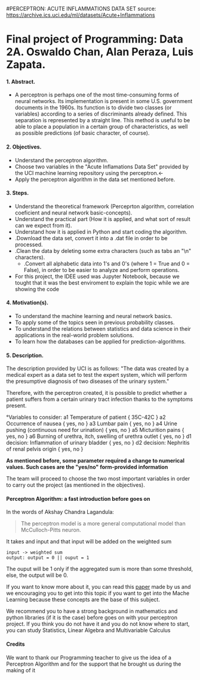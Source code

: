 #PERCEPTRON: ACUTE INFLAMMATIONS DATA SET
source: https://archive.ics.uci.edu/ml/datasets/Acute+Inflammations

# Final project of Programming: Data 2A. Oswaldo Chan, Alan Peraza, Luis Zapata.

#### 1. Abstract.

- A perceptron is perhaps one of the most time-consuming forms of neural networks. Its implementation is present in some U.S. government documents in the 1960s.
Its function is to divide two classes (or variables) according to a series of discriminants already defined. This separation is represented by a straight line. This method is useful to be able to place a population in a certain group of characteristics, as well as possible predictions (of basic character, of course).



#### 2. Objectives.

  - Understand the perceptron algorithm.
  - Choose two variables in the "Acute Inflamations Data Set" provided by the UCI machine learning repository using the perceptron.<-
  - Apply the perceptron algorithm in the data set mentioned before.
 

#### 3. Steps.
 
  - Understand the theoretical framework (Perceprton algorithm, correlation coeficient and neural network basic-concepts).
  - Understand the practical part (How it is applied, and what sort of result can we expect from it).
  - Understand how it is applied in Python and start coding the algorithm.
  - .Download the data set, convert it into a .dat file in order to be processed.
  - .Clean the data by deleting some extra characters (such as tabs an "\n" characters).
    - .Convert all alphabetic data into 1's and 0's (where 1 = True and 0 = False), in order to be easier to analyze and perform operations.
  - For this project, the IDEE used was Jupyter Notebook, because we tought that it was the best enviroment to explain the topic while we are showing the code
 
 
#### 4. Motivation(s).
 
 - To understand the machine learning and neural network basics.
 - To apply some of the topics seen in previous probability classes. 
 - To understand the relations between statistics and data science in their applications in the real-world problem solutions.
 - To learn how the databases can be applied for prediction-algorithms.
  
  
#### 5. Description.

The description provided by UCI is as follows:
"The data was created by a medical expert as a data set to test the expert system, which will perform the presumptive diagnosis of two diseases of the urinary system."

Therefore, with the perceptron created, it is possible to predict whether a patient suffers from a certain urinary tract infection thanks to the symptoms present.

  °Variables to consider:
a1 Temperature of patient { 35C-42C }
a2 Occurrence of nausea { yes, no }
a3 Lumbar pain { yes, no }
a4 Urine pushing (continuous need for urination) { yes, no }
a5 Micturition pains { yes, no }
a6 Burning of urethra, itch, swelling of urethra outlet { yes, no }
d1 decision: Inflammation of urinary bladder { yes, no }
d2 decision: Nephritis of renal pelvis origin { yes, no } 

**As mentioned before, some parameter required a change to numerical values. Such cases are the "yes/no" form-provided information**

The team will proceed to choose the two most important variables in order to carry out the project (as mentioned in the objectives).


#### Perceptron Algorithm: a fast introduction before goes on

In the words of Akshay Chandra Lagandula:

> The perceptron model is a more general computational model than McCulloch-Pitts neuron. 

It takes and input and that input will be added on the weighted sum

```
input -> weighted sum
output: output = 0 || ouput = 1
```
The ouput will be 1 only if the aggregated sum is more than some threshold, else, the output will be 0.

If you want to know more about it, you can read this [paper]() made by us and we encouraging you to get into this topic if you want to get into the Mache Learning because these concepts are the base of this subject.

We recommend you to have a strong background in mathematics and python libraries (if it is the case) before goes on with your perceptron project. If you think you do not have it and you do not know where to start, you can study Statistics, Linear Algebra and Multivariable Calculus


#### Credits

We want to thank our Programming teacher to give us the idea of a Perceptron Algorithm and for the support that he brought us during the making of it






